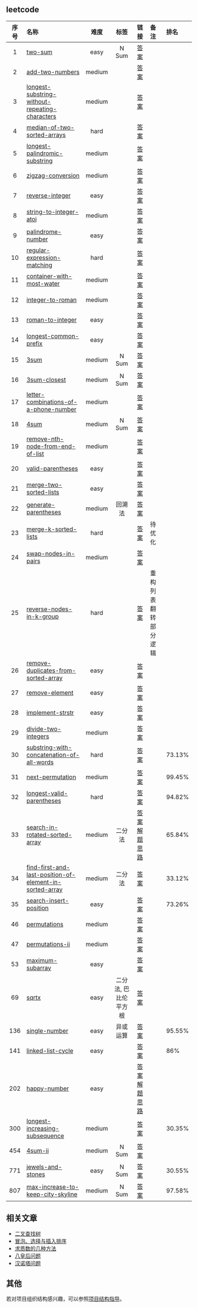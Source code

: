 ## leetcode
| 序号 | 名称 | 难度 | 标签 | 链接 | 备注 | 排名 |
| :----:| :---- | :----: | :----: | :----: | :---- | :---- |
|1|[two-sum](./leetcode/001.two-sum/)|easy|N Sum|[答案](./leetcode/001.two-sum//solution.py)|||
|2|[add-two-numbers](./leetcode/002.add-two-numbers/)|medium||[答案](./leetcode/002.add-two-numbers//solution.py)|||
|3|[longest-substring-without-repeating-characters](./leetcode/003.longest-substring-without-repeating-characters/)|medium||[答案](./leetcode/003.longest-substring-without-repeating-characters//solution.py)|||
|4|[median-of-two-sorted-arrays](./leetcode/004.median-of-two-sorted-arrays/)|hard||[答案](./leetcode/004.median-of-two-sorted-arrays//solution.py)|||
|5|[longest-palindromic-substring](./leetcode/005.longest-palindromic-substring/)|medium||[答案](./leetcode/005.longest-palindromic-substring//solution.py)|||
|6|[zigzag-conversion](./leetcode/006.zigzag-conversion/)|medium||[答案](./leetcode/006.zigzag-conversion//solution.py)|||
|7|[reverse-integer](./leetcode/007.reverse-integer/)|easy||[答案](./leetcode/007.reverse-integer//solution.py)|||
|8|[string-to-integer-atoi](./leetcode/008.string-to-integer-atoi/)|medium||[答案](./leetcode/008.string-to-integer-atoi//solution.py)|||
|9|[palindrome-number](./leetcode/009.palindrome-number/)|easy||[答案](./leetcode/009.palindrome-number//solution.py)|||
|10|[regular-expression-matching](./leetcode/010.regular-expression-matching/)|hard||[答案](./leetcode/010.regular-expression-matching//solution.py)|||
|11|[container-with-most-water](./leetcode/011.container-with-most-water/)|medium||[答案](./leetcode/011.container-with-most-water//solution.py)|||
|12|[integer-to-roman](./leetcode/012.integer-to-roman/)|medium||[答案](./leetcode/012.integer-to-roman//solution.py)|||
|13|[roman-to-integer](./leetcode/013.roman-to-integer/)|easy||[答案](./leetcode/013.roman-to-integer//solution.py)|||
|14|[longest-common-prefix](./leetcode/014.longest-common-prefix/)|easy||[答案](./leetcode/014.longest-common-prefix//solution.py)|||
|15|[3sum](./leetcode/015.3sum/)|medium|N Sum|[答案](./leetcode/015.3sum//solution.py)|||
|16|[3sum-closest](./leetcode/016.3sum-closest/)|medium|N Sum|[答案](./leetcode/016.3sum-closest//solution.py)|||
|17|[letter-combinations-of-a-phone-number](./leetcode/017.letter-combinations-of-a-phone-number/)|medium||[答案](./leetcode/017.letter-combinations-of-a-phone-number//solution.py)|||
|18|[4sum](./leetcode/018.4sum/)|medium|N Sum|[答案](./leetcode/018.4sum//solution.py)|||
|19|[remove-nth-node-from-end-of-list](./leetcode/019.remove-nth-node-from-end-of-list/)|medium||[答案](./leetcode/019.remove-nth-node-from-end-of-list//solution.py)|||
|20|[valid-parentheses](./leetcode/020.valid-parentheses/)|easy||[答案](./leetcode/020.valid-parentheses//solution.py)|||
|21|[merge-two-sorted-lists](./leetcode/021.merge-two-sorted-lists/)|easy||[答案](./leetcode/021.merge-two-sorted-lists//solution.py)|||
|22|[generate-parentheses](./leetcode/022.generate-parentheses/)|medium|回溯法|[答案](./leetcode/022.generate-parentheses//solution.py)|||
|23|[merge-k-sorted-lists](./leetcode/023.merge-k-sorted-lists/)|hard||[答案](./leetcode/023.merge-k-sorted-lists//solution.py)|待优化||
|24|[swap-nodes-in-pairs](./leetcode/024.swap-nodes-in-pairs/)|medium||[答案](./leetcode/024.swap-nodes-in-pairs//solution.py)|||
|25|[reverse-nodes-in-k-group](./leetcode/025.reverse-nodes-in-k-group/)|hard||[答案](./leetcode/025.reverse-nodes-in-k-group//solution.py)|重构列表翻转部分逻辑||
|26|[remove-duplicates-from-sorted-array](./leetcode/026.remove-duplicates-from-sorted-array/)|easy||[答案](./leetcode/026.remove-duplicates-from-sorted-array//solution.py)|||
|27|[remove-element](./leetcode/027.remove-element/)|easy||[答案](./leetcode/027.remove-element//solution.py)|||
|28|[implement-strstr](./leetcode/028.implement-strstr/)|easy||[答案](./leetcode/028.implement-strstr//solution.py)|||
|29|[divide-two-integers](./leetcode/029.divide-two-integers/)|medium||[答案](./leetcode/029.divide-two-integers//solution.py)|||
|30|[substring-with-concatenation-of-all-words](./leetcode/030.substring-with-concatenation-of-all-words/)|hard||[答案](./leetcode/030.substring-with-concatenation-of-all-words//solution.py)||73.13%|
|31|[next-permutation](./leetcode/031.next-permutation/)|medium||[答案](./leetcode/031.next-permutation//solution.py)||99.45%|
|32|[longest-valid-parentheses](./leetcode/032.longest-valid-parentheses/)|hard||[答案](./leetcode/032.longest-valid-parentheses//solution.py)||94.82%|
|33|[search-in-rotated-sorted-array](./leetcode/033.search-in-rotated-sorted-array/)|medium|二分法|[答案](./leetcode/033.search-in-rotated-sorted-array//solution.py)  [解题思路](./leetcode/033.search-in-rotated-sorted-array//DRAFT.md)||65.84%|
|34|[find-first-and-last-position-of-element-in-sorted-array](./leetcode/034.find-first-and-last-position-of-element-in-sorted-array/)|medium|二分法|[答案](./leetcode/034.find-first-and-last-position-of-element-in-sorted-array//solution.py)||33.12%|
|35|[search-insert-position](./leetcode/035.search-insert-position/)|easy||[答案](./leetcode/035.search-insert-position//solution.py)||73.26%|
|46|[permutations](./leetcode/046.permutations/)|medium||[答案](./leetcode/046.permutations//solution.py)|||
|47|[permutations-ii](./leetcode/047.permutations-ii/)|medium||[答案](./leetcode/047.permutations-ii//solution.py)|||
|53|[maximum-subarray](./leetcode/053.maximum-subarray/)|easy||[答案](./leetcode/053.maximum-subarray//solution.py)|||
|69|[sqrtx](./leetcode/069.sqrtx/)|easy|二分法, 巴比伦平方根|[答案](./leetcode/069.sqrtx//solution.py)|||
|136|[single-number](./leetcode/136.single-number/)|easy|异或运算|[答案](./leetcode/136.single-number//solution.py)||95.55%|
|141|[linked-list-cycle](./leetcode/141.linked-list-cycle/)|easy||[答案](./leetcode/141.linked-list-cycle//solution.py)||86%|
|202|[happy-number](./leetcode/202.happy-number/)|easy||[答案](./leetcode/202.happy-number//solution.py)  [解题思路](./leetcode/202.happy-number//DRAFT.md)|||
|300|[longest-increasing-subsequence](./leetcode/300.longest-increasing-subsequence/)|medium||[答案](./leetcode/300.longest-increasing-subsequence//solution.py)||30.35%|
|454|[4sum-ii](./leetcode/454.4sum-ii/)|medium|N Sum|[答案](./leetcode/454.4sum-ii//solution.py)|||
|771|[jewels-and-stones](./leetcode/771.jewels-and-stones/)|easy|N Sum|[答案](./leetcode/771.jewels-and-stones//solution.py)||30.55%|
|807|[max-increase-to-keep-city-skyline](./leetcode/807.max-increase-to-keep-city-skyline/)|medium|N Sum|[答案](./leetcode/807.max-increase-to-keep-city-skyline//solution.py)||97.58%|

## 相关文章
- [二叉查找树](https://vv13.cn/Algorithm/%E4%BA%8C%E5%8F%89%E6%90%9C%E7%B4%A2%E6%A0%91/)
- [冒泡、选择与插入排序](https://vv13.cn/Algorithm/%E5%86%92%E6%B3%A1%E3%80%81%E9%80%89%E6%8B%A9%E4%B8%8E%E6%8F%92%E5%85%A5%E6%8E%92%E5%BA%8F/)
- [求质数的几种方法](https://vv13.cn/Algorithm/%E6%B1%82%E8%B4%A8%E6%95%B0%E7%9A%84%E5%87%A0%E7%A7%8D%E6%96%B9%E6%B3%95/)
- [八皇后问题](https://vv13.cn/Algorithm/%E5%85%AB%E7%9A%87%E5%90%8E%E9%97%AE%E9%A2%98/)
- [汉诺塔问题](https://vv13.cn/Algorithm/%E6%B1%89%E8%AF%BA%E5%A1%94%E9%97%AE%E9%A2%98/)

## 其他
若对项目组织结构感兴趣，可以参照[项目结构指导](./structure_guide.md)。
